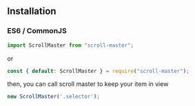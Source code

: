 ## Installation

###  ES6 / CommonJS

```typescript
import ScrollMaster from "scroll-master";
```

or

```typescript
const { default: ScrollMaster } = require("scroll-master");
```
then, you can call scroll master to keep your item in view

```typescript
new ScrollMaster('.selector');
```

